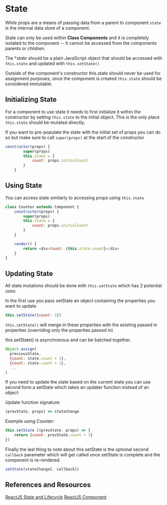 # State

While props are a means of passing data from a parent to component `state` is the internal data store of a component.

State can only be used within **Class Components** and it is completely isolated to the component -- it cannot be accessed
from the components parents or children.

The **state* should be a plain JavaScript object that should be accessed with `this.state` and updated with `this.setState()`

Outside of the component's constructor this.state should never be used for assignment purposes, once the component is 
created `this.state` should be considered immutable.


## Initializing State

For a component to use state it needs to first initialize it within the constructor by setting `this.state` to the initial object.
This is the only place `this.state` should be mutated directly.

If you want to pre-populate the state with the initial set of props you can do so but make sure to call `super(props)` at the 
start of the constructor

```javascript 1.8
constructor(props) {
        super(props)
        this.state = {
            count: props.initialCount
        }
    }
```


## Using State

You can access state similarly to accessing props using `this.state`

```javascript 1.8
class Counter extends Component {
    constructor(props) {
        super(props)
        this.state = {
            count: props.initialCount
        }
    }

    render() {
        return <div>Count: {this.state.count}</div>
    }
}
```

## Updating State

All state mutations should be done with `this.setState` which has 2 potential uses:

In the first use you pass setState an object containing the properties you want to update.

```javascript 1.8
this.setState({count: 2})
```

`this.setState()` will merge in these properties with the existing passed in properties (overriding only the properties passed in)

this.setState() is asynchronous and can be batched together.

```javascript 1.8
Object.assign(
  previousState,
  {count: state.count + 1},
  {count: state.count + 1},
  ...
)
```

If you need to update the state based on the current state you can use second form a setState which takes an updater function instead of an object:

Update function signature:

```javascript 1.8
(prevState, props) => stateChange
```

Example using Counter:

```javascript 1.8
this.setState ((prevState, props) => {
    return {count: prevState.count + 1}
})
```

Finally the last thing to note about this.setState is the optional second `callback` parameter which will get called once 
setState is complete and the component is re-rendered.

```javascript 1.8
setState(stateChange[, callback])
```

## References and Resources

[ReactJS State and Lifecycle](https://reactjs.org/docs/state-and-lifecycle.html)
[ReactJS Component](https://reactjs.org/docs/react-component.html)


